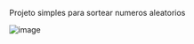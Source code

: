Projeto simples para sortear numeros aleatorios


![image](https://github.com/user-attachments/assets/65a75669-0bdd-46df-bc79-25d43af6b6b2)
